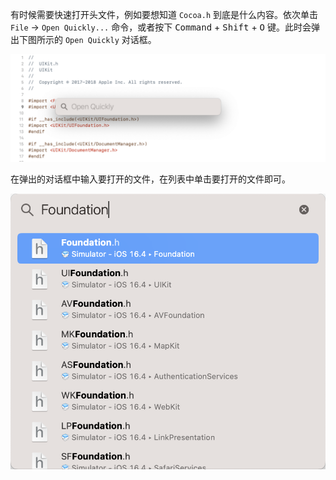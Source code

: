有时候需要快速打开头文件，例如要想知道 `Cocoa.h` 到底是什么内容。依次单击 `File` -> `Open Quickly...` 命令，或者按下 <kbd>Command</kbd> + <kbd>Shift</kbd> + <kbd>O</kbd> 键。此时会弹出下图所示的 `Open Quickly` 对话框。

![45](./images/45.png)

在弹出的对话框中输入要打开的文件，在列表中单击要打开的文件即可。

![46](./images/46.png)